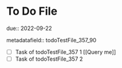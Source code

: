 # To Do File

due:: 2022-09-22

metadatafield:: todoTestFile_357\_90

- [ ] Task of todoTestFile_357 1 [[Query me]]
- [ ] Task of todoTestFile_357 2
